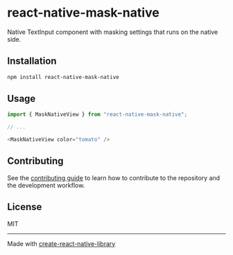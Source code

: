 # react-native-mask-native

Native TextInput component with masking settings that runs on the native side.

## Installation

```sh
npm install react-native-mask-native
```

## Usage

```js
import { MaskNativeView } from "react-native-mask-native";

// ...

<MaskNativeView color="tomato" />
```

## Contributing

See the [contributing guide](CONTRIBUTING.md) to learn how to contribute to the repository and the development workflow.

## License

MIT

---

Made with [create-react-native-library](https://github.com/callstack/react-native-builder-bob)
